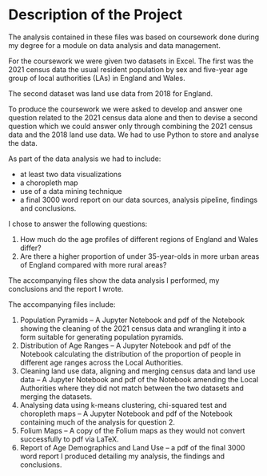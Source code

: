 # Description of the Project

The analysis contained in these files was based on coursework done during my degree for a module on data analysis and data management.  

For the coursework we were given two datasets in Excel. The first was the 2021 census data the usual resident population by sex and five-year age group of local authorities (LAs) in England and Wales.

The second dataset was land use data from 2018 for England. 

To produce the coursework we were asked to develop and answer one question related to the 2021 census data alone and then to devise a second question which we could answer only through combining the 2021 census data and the 2018 land use data. We had to use Python to store and analyse the data. 

As part of the data analysis we had to include: 

- at least two data visualizations
- a choropleth map
- use of a data mining technique
- a final 3000 word report on our data sources, analysis pipeline, findings and conclusions.

I chose to answer the following questions:

1. How much do the age profiles of different regions of England and Wales differ?
2. Are there a higher proportion of under 35-year-olds in more urban areas of England compared with more rural areas?

The accompanying files show the data analysis I performed, my conclusions and the report I wrote.

The accompanying files include:

1. Population Pyramids – A Jupyter Notebook and pdf of the Notebook showing the cleaning of the 2021 census data and wrangling it into a form suitable for generating population pyramids.
2. Distribution of Age Ranges – A Jupyter Notebook and pdf of the Notebook calculating the  distribution of the proportion of people in different age ranges across the Local Authorities.
3. Cleaning land use data, aligning and merging census data and land use data – A Jupyter Notebook and pdf of the Notebook amending the Local Authorities where they did not match between the two datasets and merging the datasets.
4. Analysing data using k-means clustering, chi-squared test and choropleth maps – A Jupyter Notebook and pdf of the Notebook containing much of the analysis for question 2. 
5. Folium Maps – A copy of the Folium maps as they would not convert successfully to pdf via LaTeX.
6. Report of Age Demographics and Land Use – a pdf of the final 3000 word report I produced detailing my analysis, the findings and conclusions.
